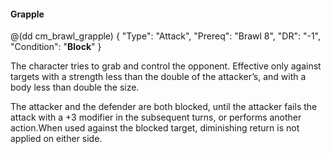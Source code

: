 #### Grapple

@(dd cm_brawl_grapple)
{ "Type": "Attack",
	"Prereq": "Brawl 8",
	"DR": "-1",
	"Condition": "__Block__"
}

The character tries to grab and control the opponent. Effective only against
targets with a strength less than the double of the attacker’s, and with a body
less than double the size.

The attacker and the defender are both blocked, until the attacker fails the
attack with a +3 modifier in the subsequent turns, or performs another
action.When used against the blocked target, diminishing return is not applied
on either side.
